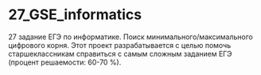 # 27_GSE_informatics
27 задание ЕГЭ по информатике. Поиск минимального/максимального цифрового корня.  Этот проект разрабатывается с целью помочь старшеклассникам справиться с самым сложным заданием ЕГЭ (процент решаемости: 60-70 %).
